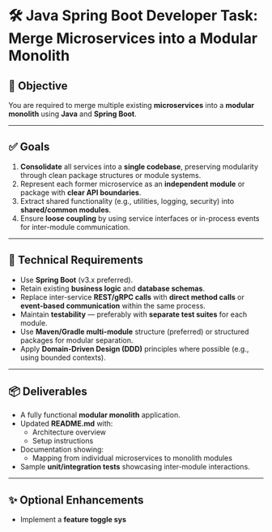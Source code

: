 # 🛠️ Java Spring Boot Developer Task: Merge Microservices into a Modular Monolith

## 🎯 Objective

You are required to merge multiple existing **microservices** into a **modular monolith** using **Java** and **Spring Boot**.

---

## ✅ Goals

1. **Consolidate** all services into a **single codebase**, preserving modularity through clean package structures or module systems.
2. Represent each former microservice as an **independent module** or package with **clear API boundaries**.
3. Extract shared functionality (e.g., utilities, logging, security) into **shared/common modules**.
4. Ensure **loose coupling** by using service interfaces or in-process events for inter-module communication.

---

## 🧱 Technical Requirements

- Use **Spring Boot** (v3.x preferred).
- Retain existing **business logic** and **database schemas**.
- Replace inter-service **REST/gRPC calls** with **direct method calls** or **event-based communication** within the same process.
- Maintain **testability** — preferably with **separate test suites** for each module.
- Use **Maven/Gradle multi-module** structure (preferred) or structured packages for modular separation.
- Apply **Domain-Driven Design (DDD)** principles where possible (e.g., using bounded contexts).

---

## 📦 Deliverables

- A fully functional **modular monolith** application.
- Updated **README.md** with:
  - Architecture overview
  - Setup instructions
- Documentation showing:
  - Mapping from individual microservices to monolith modules
- Sample **unit/integration tests** showcasing inter-module interactions.

---

## ✨ Optional Enhancements

- Implement a **feature toggle sys**
